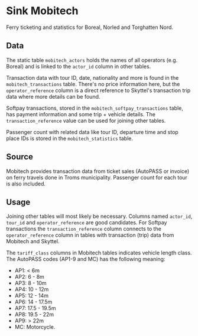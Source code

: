 # Sink Mobitech

Ferry ticketing and statistics for Boreal, Norled and Torghatten Nord.

## Data

The static table `mobitech_actors` holds the names of all operators
(e.g. Boreal) and is linked to the `actor_id` column in other tables.

Transaction data with tour ID, date, nationality and more is found in
the `mobitech_transactions` table. There's no price information here,
but the `operator_reference` column is a direct reference to Skyttel's
transaction trip data where more details can be found.

Softpay transactions, stored in the `mobitech_softpay_transactions`
table, has payment information and some trip + vehicle details. The
`transaction_reference` value can be used for joining other tables.

Passenger count with related data like tour ID, departure time and
stop place IDs is stored in the `mobitech_statistics` table.

## Source

Mobitech provides transaction data from ticket sales (AutoPASS or
invoice) on ferry travels done in Troms municipality. Passenger count
for each tour is also included.

## Usage

Joining other tables will most likely be necessary. Columns named
`actor_id`, `tour_id` and `operator_reference` are good candidates.
For Softpay transactions the `transaction_reference` column connects
to the `operator_reference` column in tables with transaction (trip)
data from Mobitech and Skyttel.

The `tariff_class` columns in Mobitech tables indicates vehicle length
class. The AutoPASS codes (AP1-9 and MC) has the following meaning:

- AP1: < 6m
- AP2: 6 - 8m
- AP3: 8 - 10m
- AP4: 10 - 12m
- AP5: 12 - 14m
- AP6: 14 - 17.5m
- AP7: 17.5 - 19.5m
- AP8: 19.5 - 22m
- AP9: > 22m
- MC:  Motorcycle.